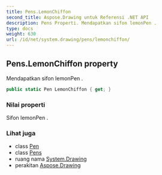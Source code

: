 ```yaml
---
title: Pens.LemonChiffon
second_title: Aspose.Drawing untuk Referensi .NET API
description: Pens Properti. Mendapatkan sifon lemonPen .
type: docs
weight: 630
url: /id/net/system.drawing/pens/lemonchiffon/
---
```

## Pens.LemonChiffon property

Mendapatkan sifon lemonPen .

```csharp
public static Pen LemonChiffon { get; }
```

### Nilai properti

Sifon lemonPen .

### Lihat juga

* class [Pen](../../pen/)
* class [Pens](../)
* ruang nama [System.Drawing](../../pens/)
* perakitan [Aspose.Drawing](../../../)


